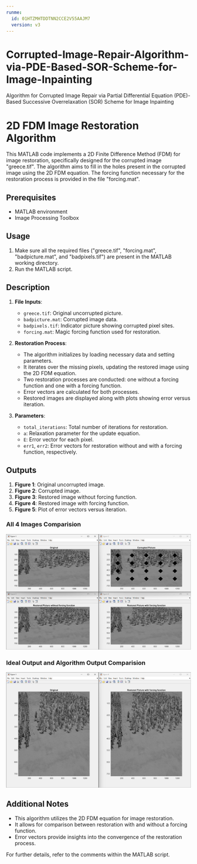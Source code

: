 ```yaml
---
runme:
  id: 01HTZMHTDDTNN2CCE2V55AAJM7
  version: v3
---
```


# Corrupted-Image-Repair-Algorithm-via-PDE-Based-SOR-Scheme-for-Image-Inpainting

Algorithm for Corrupted Image Repair via Partial Differential Equation (PDE)-Based Successive Overrelaxation (SOR) Scheme for Image Inpainting

# 2D FDM Image Restoration Algorithm

This MATLAB code implements a 2D Finite Difference Method (FDM) for image restoration, specifically designed for the corrupted image "greece.tif". The algorithm aims to fill in the holes present in the corrupted image using the 2D FDM equation. The forcing function necessary for the restoration process is provided in the file "forcing.mat".

## Prerequisites
- MATLAB environment
- Image Processing Toolbox

## Usage
1. Make sure all the required files ("greece.tif", "forcing.mat", "badpicture.mat", and "badpixels.tif") are present in the MATLAB working directory.
2. Run the MATLAB script.

## Description
1. **File Inputs**:
   - `greece.tif`: Original uncorrupted picture.
   - `badpicture.mat`: Corrupted image data.
   - `badpixels.tif`: Indicator picture showing corrupted pixel sites.
   - `forcing.mat`: Magic forcing function used for restoration.

2. **Restoration Process**:
   - The algorithm initializes by loading necessary data and setting parameters.
   - It iterates over the missing pixels, updating the restored image using the 2D FDM equation.
   - Two restoration processes are conducted: one without a forcing function and one with a forcing function.
   - Error vectors are calculated for both processes.
   - Restored images are displayed along with plots showing error versus iteration.

3. **Parameters**:
   - `total_iterations`: Total number of iterations for restoration.
   - `a`: Relaxation parameter for the update equation.
   - `E`: Error vector for each pixel.
   - `err1`, `err2`: Error vectors for restoration without and with a forcing function, respectively.

## Outputs
1. **Figure 1**: Original uncorrupted image.
2. **Figure 2**: Corrupted image.
3. **Figure 3**: Restored image without forcing function.
4. **Figure 4**: Restored image with forcing function.
5. **Figure 5**: Plot of error vectors versus iteration.

### All 4 Images Comparision

![All 4 Images Comparision](All_4_Images_Comparision.png)

### Ideal Output and Algorithm Output Comparision

![Ideal Output and Algorithm Output Comparision](Ideal_Output_and_Algorithm_Output_Comparision.png)

## Additional Notes
- This algorithm utilizes the 2D FDM equation for image restoration.
- It allows for comparison between restoration with and without a forcing function.
- Error vectors provide insights into the convergence of the restoration process.

For further details, refer to the comments within the MATLAB script.
